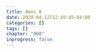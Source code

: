 ```yaml
---
title: Amos 8
date: 2020-04-12T12:45:45-04:00
categories: []
tags: []
chapter: "008"
inprogress: false
---
```


